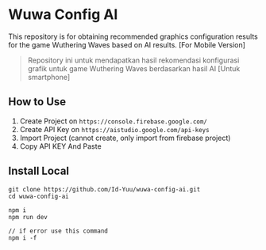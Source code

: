 # Wuwa Config AI
This repository is for obtaining recommended graphics configuration results for the game Wuthering Waves based on AI results. [For Mobile Version]

> Repository ini untuk mendapatkan hasil rekomendasi konfigurasi grafik untuk game Wuthering Waves berdasarkan hasil AI [Untuk smartphone]

## How to Use
1. Create Project on `https://console.firebase.google.com/`
2. Create API Key on `https://aistudio.google.com/api-keys`
3. Import Project (cannot create, only import from firebase project)
4. Copy API KEY And Paste

## Install Local
```
git clone https://github.com/Id-Yuu/wuwa-config-ai.git
cd wuwa-config-ai

npm i
npm run dev

// if error use this command
npm i -f
```

